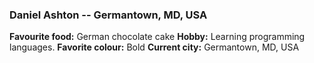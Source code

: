 
### Daniel Ashton -- Germantown, MD, USA

**Favourite food:** German chocolate cake
**Hobby:** Learning programming languages.
**Favorite colour:** Bold
**Current city:** Germantown, MD, USA
